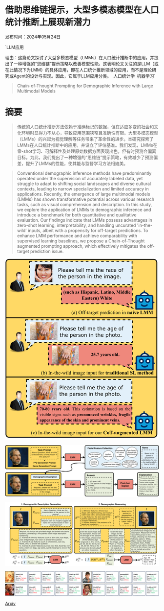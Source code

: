 # 借助思维链提示，大型多模态模型在人口统计推断上展现新潜力

发布时间：2024年05月24日

`LLM应用

理由：这篇论文探讨了大型多模态模型（LMMs）在人口统计推断中的应用，并提出了一种增强的“思维链”提示策略以改善模型性能。这表明论文关注的是LLM（或在此情况下为LMM）的具体应用，即在人口统计推断领域的应用，而不是理论研究或Agent的设计与实现。因此，它属于LLM应用分类。` `人口统计学` `机器学习`

> Chain-of-Thought Prompting for Demographic Inference with Large Multimodal Models

# 摘要

> 传统的人口统计推断方法依赖于准确标记的数据，但在适应多变的社会和文化环境时显得力不从心，导致应用范围狭窄且准确性有限。大型多模态模型（LMMs）的兴起为视觉理解等任务带来了革命性的进步。本研究探索了LMMs在人口统计推断中的应用，并设立了评估基准。我们发现，LMMs在零-shot学习、可解释性及处理原始数据方面表现出色，但有时预测会偏离目标。为此，我们提出了一种增强的“思维链”提示策略，有效减少了预测偏差，提升了LMMs的性能，使其能与监督学习方法相媲美。

> Conventional demographic inference methods have predominantly operated under the supervision of accurately labeled data, yet struggle to adapt to shifting social landscapes and diverse cultural contexts, leading to narrow specialization and limited accuracy in applications. Recently, the emergence of large multimodal models (LMMs) has shown transformative potential across various research tasks, such as visual comprehension and description. In this study, we explore the application of LMMs to demographic inference and introduce a benchmark for both quantitative and qualitative evaluation. Our findings indicate that LMMs possess advantages in zero-shot learning, interpretability, and handling uncurated 'in-the-wild' inputs, albeit with a propensity for off-target predictions. To enhance LMM performance and achieve comparability with supervised learning baselines, we propose a Chain-of-Thought augmented prompting approach, which effectively mitigates the off-target prediction issue.

![借助思维链提示，大型多模态模型在人口统计推断上展现新潜力](../../../paper_images/2405.15687/x1.png)

![借助思维链提示，大型多模态模型在人口统计推断上展现新潜力](../../../paper_images/2405.15687/x2.png)

![借助思维链提示，大型多模态模型在人口统计推断上展现新潜力](../../../paper_images/2405.15687/x3.png)

![借助思维链提示，大型多模态模型在人口统计推断上展现新潜力](../../../paper_images/2405.15687/x4.png)

[Arxiv](https://arxiv.org/abs/2405.15687)